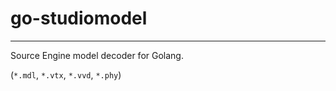 # go-studiomodel
----------
Source Engine model decoder for Golang.

(`*.mdl`, `*.vtx`, `*.vvd`, `*.phy`)